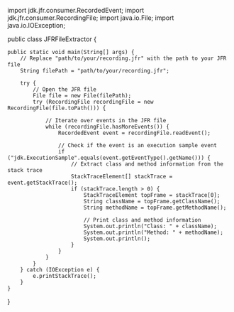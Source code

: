 import jdk.jfr.consumer.RecordedEvent;
import jdk.jfr.consumer.RecordingFile;
import java.io.File;
import java.io.IOException;

public class JFRFileExtractor {

    public static void main(String[] args) {
        // Replace "path/to/your/recording.jfr" with the path to your JFR file
        String filePath = "path/to/your/recording.jfr";

        try {
            // Open the JFR file
            File file = new File(filePath);
            try (RecordingFile recordingFile = new RecordingFile(file.toPath())) {

                // Iterate over events in the JFR file
                while (recordingFile.hasMoreEvents()) {
                    RecordedEvent event = recordingFile.readEvent();

                    // Check if the event is an execution sample event
                    if ("jdk.ExecutionSample".equals(event.getEventType().getName())) {
                        // Extract class and method information from the stack trace
                        StackTraceElement[] stackTrace = event.getStackTrace();
                        if (stackTrace.length > 0) {
                            StackTraceElement topFrame = stackTrace[0];
                            String className = topFrame.getClassName();
                            String methodName = topFrame.getMethodName();

                            // Print class and method information
                            System.out.println("Class: " + className);
                            System.out.println("Method: " + methodName);
                            System.out.println();
                        }
                    }
                }
            }
        } catch (IOException e) {
            e.printStackTrace();
        }
    }
}
